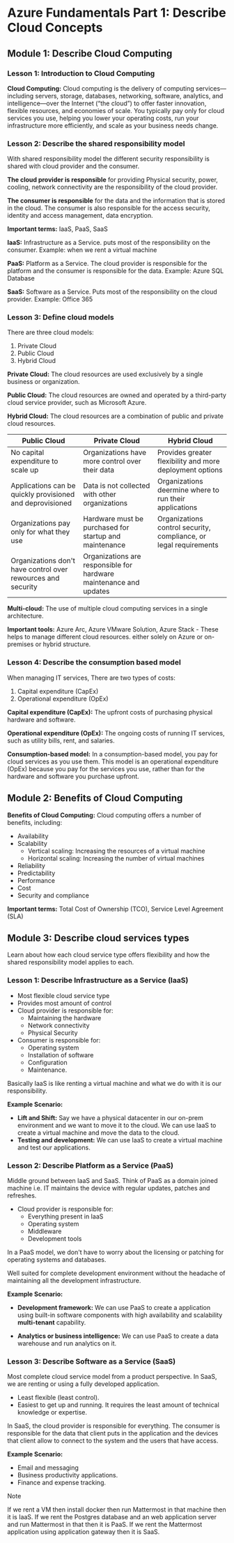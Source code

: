 # Azure Fundamentals Part 1: Describe Cloud Concepts

## Module 1: Describe Cloud Computing

### Lesson 1: Introduction to Cloud Computing

**Cloud Computing:** Cloud computing is the delivery of computing services—including servers, storage, databases, networking, software, analytics, and intelligence—over the Internet (“the cloud”) to offer faster innovation, flexible resources, and economies of scale. You typically pay only for cloud services you use, helping you lower your operating costs, run your infrastructure more efficiently, and scale as your business needs change.

### Lesson 2: Describe the shared responsibility model

With shared responsibility model the different security responsibility is shared with cloud provider and the consumer.

**The cloud provider is responsible** for providing Physical security, power, cooling, network connectivity are the responsibility of the cloud provider.

**The consumer is responsible** for the data and the information that is stored in the cloud. The consumer is also responsible for the access security, identity and access management, data encryption.

**Important terms:** IaaS, PaaS, SaaS

**IaaS:** Infrastructure as a Service. puts most of the responsibility on the consumer. Example: when we rent a virtual machine

**PaaS:** Platform as a Service. The cloud provider is responsible for the platform and the consumer is responsible for the data. Example: Azure SQL Database

**SaaS:** Software as a Service. Puts most of the responsibility on the cloud provider. Example: Office 365

### Lesson 3: Define cloud models

There are three cloud models:

1. Private Cloud
1. Public Cloud
1. Hybrid Cloud

**Private Cloud:** The cloud resources are used exclusively by a single business or organization.

**Public Cloud:** The cloud resources are owned and operated by a third-party cloud service provider, such as Microsoft Azure.

**Hybrid Cloud:** The cloud resources are a combination of public and private cloud resources.

<!-- table -->
| Public Cloud | Private Cloud | Hybrid Cloud |
|--------------|---------------|--------------|
| No capital expenditure to scale up | Organizations have more control over their data | Provides greater flexibility and more deployment options |
| Applications can be quickly provisioned and deprovisioned | Data is not collected with other organizations | Organizations deermine where to run their applications |
| Organizations pay only for what they use | Hardware must be purchased for startup and maintenance | Organizations control security, compliance, or legal requirements |
| Organizations don't have control over rewources and security | Organizations are responsible for hardware maintenance and updates | |

**Multi-cloud:** The use of multiple cloud computing services in a single architecture.

**Important tools:** Azure Arc, Azure VMware Solution, Azure Stack - These helps to manage different cloud resources. either solely on Azure or on-premises or hybrid structure.

### Lesson 4: Describe the consumption based model

When managing IT services, There are two types of costs:

1. Capital expenditure (CapEx)
1. Operational expenditure (OpEx)

**Capital expenditure (CapEx):** The upfront costs of purchasing physical hardware and software.

**Operational expenditure (OpEx):** The ongoing costs of running IT services, such as utility bills, rent, and salaries.

**Consumption-based model:** In a consumption-based model, you pay for cloud services as you use them. This model is an operational expenditure (OpEx) because you pay for the services you use, rather than for the hardware and software you purchase upfront.

## Module 2: Benefits of Cloud Computing

**Benefits of Cloud Computing:** Cloud computing offers a number of benefits, including:

- Availability
- Scalability
  - Vertical scaling: Increasing the resources of a virtual machine
  - Horizontal scaling: Increasing the number of virtual machines
- Reliability
- Predictability
- Performance
- Cost
- Security and compliance

**Important terms:** Total Cost of Ownership (TCO), Service Level Agreement (SLA)

## Module 3: Describe cloud services types

Learn about how each cloud service type offers flexibility and how the shared responsibility model applies to each.

### Lesson 1: Describe Infrastructure as a Service (IaaS)

- Most flexible cloud service type
- Provides most amount of control
- Cloud provider is responsible for:
  - Maintaining the hardware
  - Network connectivity
  - Physical Security
- Consumer is responsible for:
  - Operating system
  - Installation of software
  - Configuration
  - Maintenance.

Basically IaaS is like renting a virtual machine and what we do with it is our responsibility.

**Example Scenario:**

- **Lift and Shift:** Say we have a physical datacenter in our on-prem environment and we want to move it to the cloud. We can use IaaS to create a virtual machine and move the data to the cloud.
- **Testing and development:** We can use IaaS to create a virtual machine and test our applications.

### Lesson 2: Describe Platform as a Service (PaaS)

Middle ground between IaaS and SaaS. Think of PaaS as a domain joined machine i.e. IT maintains the device with regular updates, patches and refreshes.

- Cloud provider is responsible for:
  - Everything present in IaaS
  - Operating system
  - Middleware
  - Development tools

In a PaaS model, we don't have to worry about the licensing or patching for operating systems and databases.

Well suited for complete development environment without the headache of maintaining all the development infrastructure.

**Example Scenario:**

- **Development framework:** We can use PaaS to create a application using built-in software components with high availability and scalability **multi-tenant** capability.

- **Analytics or business intelligence:** We can use PaaS to create a data warehouse and run analytics on it.

### Lesson 3: Describe Software as a Service (SaaS)

Most complete cloud service model from a product perspective. In SaaS, we are renting or using a fully developed application.

- Least flexible (least control).
- Easiest to get up and running. It requires the least amount of technical knowledge or expertise.

In SaaS, the cloud provider is responsible for everything. The consumer is responsible for the data that client puts in the application and the devices that client allow to connect to the system and the users that have access.

**Example Scenario:**

- Email and messaging
- Business productivity applications.
- Finance and expense tracking.

> [!NOTE]
> If we rent a VM then install docker then run Mattermost in that machine then it is IaaS. If we rent the Postgres database and an web application server and run Mattermost in that then it is PaaS. If we rent the Mattermost application using application gateway then it is SaaS.
